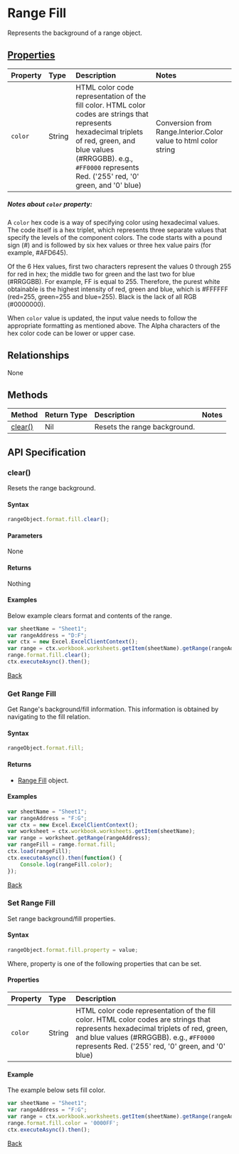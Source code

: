 # Range Fill

Represents the background of a range object.

## [Properties](#get-range-fill)
| Property         | Type    |Description|Notes |
|:-----------------|:--------|:----------|:-----|
|`color`|String|HTML color code representation of the fill color. HTML color codes are strings that represents hexadecimal triplets of red, green, and blue values (#RRGGBB). e.g., `#FF0000` represents Red. ('255' red, '0' green, and '0' blue) |Conversion from Range.Interior.Color value to html color string|

##### Notes about `color` property: 

A `color` hex code is a way of specifying color using hexadecimal values. The code itself is a hex triplet, which represents three separate values that specify the levels of the component colors. The code starts with a pound sign (#) and is followed by six hex values or three hex value pairs (for example, #AFD645). 

Of the 6 Hex values, first two characters represent the values 0 through 255 for red in hex; the middle two for green and the last two for blue (#RRGGBB). For example, FF is equal to 255. Therefore, the purest white obtainable is the highest intensity of red, green and blue, which is #FFFFFF (red=255, green=255 and blue=255). Black is the lack of all RGB (#0000000).

When `color` value is updated, the input value needs to follow the appropriate formatting as mentioned above. The Alpha characters of the hex color code can be lower or upper case. 


## Relationships
None

## Methods

| Method     | Return Type    |Description|Notes  |
|:-----------------|:--------|:----------|:------|
|[clear()](#clear)| Nil|Resets the range background.||


## API Specification

### clear()

Resets the range background. 

#### Syntax

```js
rangeObject.format.fill.clear();
```

#### Parameters

None 

#### Returns

Nothing

#### Examples
Below example clears format and contents of the range. 

```js
var sheetName = "Sheet1";
var rangeAddress = "D:F";
var ctx = new Excel.ExcelClientContext();
var range = ctx.workbook.worksheets.getItem(sheetName).getRange(rangeAddress);
range.format.fill.clear();
ctx.executeAsync().then();
```
[Back](#methods)



### Get Range Fill

Get Range's background/fill information. This information is obtained by navigating to the fill relation.

#### Syntax

```js
rangeObject.format.fill;
```

#### Returns

* [Range Fill](rangefill.md) object.

#### Examples

```js
var sheetName = "Sheet1";
var rangeAddress = "F:G";
var ctx = new Excel.ExcelClientContext();
var worksheet = ctx.workbook.worksheets.getItem(sheetName);
var range = worksheet.getRange(rangeAddress);
var rangeFill = ramge.format.fill;
ctx.load(rangeFill);
ctx.executeAsync().then(function() {
	Console.log(rangeFill.color);
});
```
[Back](#properties)

### Set Range Fill 

Set range background/fill properties.

#### Syntax
```js
rangeObject.format.fill.property = value;
```
Where, property is one of the following properties that can be set. 

#### Properties

| Property         | Type    |Description|
|:-----------------|:--------|:----------| 
|`color`|String|HTML color code representation of the fill color. HTML color codes are strings that represents hexadecimal triplets of red, green, and blue values (#RRGGBB). e.g., `#FF0000` represents Red. ('255' red, '0' green, and '0' blue) |

#### Example
The example below sets fill color. 

```js
var sheetName = "Sheet1";
var rangeAddress = "F:G";
var range = ctx.workbook.worksheets.getItem(sheetName).getRange(rangeAddress);
range.format.fill.color = '0000FF';
ctx.executeAsync().then();
```

[Back](#properties)